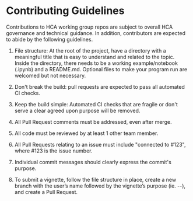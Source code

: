 # Contributing Guidelines
Contributions to HCA working group repos are subject to overall HCA
governance and technical guidance. In addition, contributors are
expected to abide by the following guidelines.

1. File structure: At the root of the project, have a directory with a meaningful title that is easy to understand and related to the topic. Inside the directory, there needs to be a working example/notebook (.ipynb) and a README.md. Optional files to make your program run are welcomed but not necessary. 

1. Don't break the build: pull requests are expected to pass all
  automated CI checks.

1. Keep the build simple: Automated CI checks that are fragile or don't
  serve a clear agreed upon purpose will be removed.

1. All Pull Request comments must be addressed, even after merge.

1. All code must be reviewed by at least 1 other team member.

1. All Pull Requests relating to an issue must include "connected to 
  #123", where #123 is the issue number.

1. Individual commit messages should clearly express the commit's purpose.

1. To submit a vignette, follow the file structure in place, create a new branch with the user’s name followed by the vignette’s purpose (ie. <firstName>-<topic>-<vignettes>), and create a Pull Request. 


